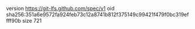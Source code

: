 version https://git-lfs.github.com/spec/v1
oid sha256:351a6e9572fa924feb73c12a8741b812f375149c99421f479f0bc319effff90b
size 721
